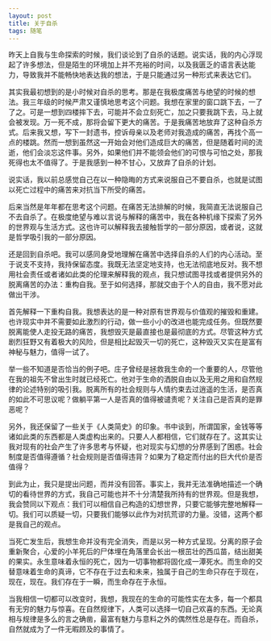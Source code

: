 ```yaml
---
layout: post
title: 关于自杀
tags: 随笔
---
```


昨天上自我与生命探索的时候，我们谈论到了自杀的话题。说实话，我的内心浮现起了许多想法，但是陌生的环境加上并不充裕的时间，以及我匮乏的语言表达能力，导致我并不能畅快地表达我的想法，于是只能通过另一种形式来表达它们。

其实我最初想到的是小时候对自杀的思考。那是在我极度痛苦与绝望的时候的想法。我三年级的时候严肃又谨慎地思考这个问题。我想在家里的窗口跳下去，一了了之。可是一想到四楼摔下去，可能并不会立刻死亡，加之只要我跳下去，马上就会被发现。万一死不成，那将会留下更大的痛苦。于是我痛苦地放弃了这种自杀方式。后来我又想，写下一封遗书，控诉母亲以及老师对我造成的痛苦，再找个高一点的楼跳。然而一想到虽然这一开始会对他们造成巨大的痛苦，但是随着时间的流逝，他们会淡忘这件事。另外，如果他们并不能领会他们的可恨与可怕之处，那我死得也太不值得了。于是我感到一种不甘心，又放弃了自杀的计划。

说实话，我以前总感觉自己在以一种隐晦的方式来说服自己不要自杀，也就是试图以死亡过程中的痛苦来对抗当下所受的痛苦。

后来当然是年年都在思考这个问题。在痛苦无法排解的时候，我简直无法说服自己不去自杀了。在极度绝望与难以言说与解释的痛苦中，我在各种机缘下探索了另外的世界观与生活方式。这也许可以解释我去接触哲学的一部分原因，或者说，这就是哲学吸引我的一部分原因。

还是回到自杀吧。我可以感同身受地理解在痛苦中选择自杀的人们的内心活动。至于说支不支持，我持保留态度。我既无法坚定地支持，也无法彻底地反对。我不想用社会责任或者诸如此类的伦理来解释我的观点，我只想试图寻找或者提供另外的脱离痛苦的办法：重构自我。至于如何选择，那就交由于个人的自由，我不愿对此做出干涉。

首先解释一下重构自我。我想表达的是一种对原有世界观与价值观的摧毁和重建。也许现实中并不需要如此激烈的行动，做一些小小的改进也能完成任务。但既然要脱离能使人走投无路的痛苦，我想毁灭是最直接也是最彻底的方式。尽管这种方式剧烈狂野又有着极大的风险，但是相比起毁灭一切的死亡，这种毁灭又实在是富有神秘与魅力，值得一试了。

举一些不知道是否恰当的例子吧。庄子曾经是拯救我生命的一个重要的人，尽管他在我的祖先不曾出生时就已经死亡。他对于生命的洒脱自由以及无用之用和自然规律的论述特别的吸引我。脱离所有的社会规则与人情约束去过逍遥的生活，是否真的如此不可思议呢？做躺平第一人是否真的值得被谴责呢？关注自己是否真的是罪恶呢？

另外，我还保留了一些关于《人类简史》的印象。书中谈到，所谓国家，金钱等等诸如此类的东西都是人类虚构出来的。只要人人都相信，它们就存在了。这其实让我对现有的社会产生了许多思考与怀疑，也对现实与幻想的分界感到了困惑。社会制度是否值得遵循？社会规则是否值得违背？如果为了稳定而付出的巨大代价是否值得？

到此为止，我只是提出问题，而并没有回答。事实上，我并无法准确地描述一个确切的看待世界的方式，我自己可能也并不十分清楚我所持有的世界观。但是我想，我会赞同以下观点：我们可以相信自己构造的幻想世界，只要它能够完整地解释一切。我们可以质疑一切，只要我们能够以此作为对抗荒谬的力量。没错，这两个都是我自己的观点。

当死亡发生后，我想生命并没有完全消失，而是以另一种方式呈现。分离的原子会重新聚合，心爱的小羊死后的尸体埋在角落里会长出一根茁壮的西瓜苗，结出甜美的果实。永生意味着永恒的死亡，因为一切事物都将固化成一潭死水。而生命的交替意味着生命的真谛，它不存在于过去和未来，独属于自己的生命只存在于现在，现在，现在。我们存在于一瞬，而生命存在于永恒。

当我相信一切都可以改变时，我想，我现在的生命的可能性实在太多，每一个都具有无穷的魅力与惊喜。在自然规律下，人类可以选择一切自己欢喜的东西。无论真相与规律是多么的言之确凿，最富有魅力与意料之外的偶然性总是存在。而自杀，自然就成为了一件无暇顾及的事情了。
